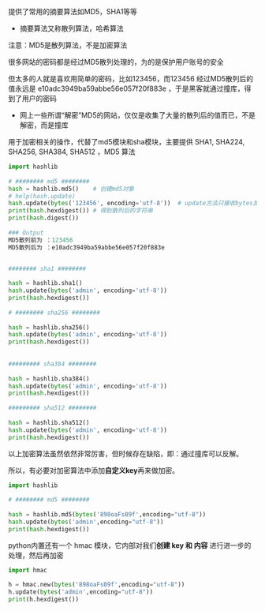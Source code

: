 提供了常用的摘要算法如MD5，SHA1等等

- 摘要算法又称散列算法，哈希算法

注意：MD5是散列算法，不是加密算法



很多网站的密码都是经过MD5散列处理的，为的是保护用户账号的安全

但太多的人就是喜欢用简单的密码，比如123456，而123456 经过MD5散列后的值永远是 e10adc3949ba59abbe56e057f20f883e ，于是黑客就通过撞库，得到了用户的密码

- 网上一些所谓“解密”MD5的网站，仅仅是收集了大量的散列后的值而已，不是解密，而是撞库





用于加密相关的操作，代替了md5模块和sha模块，主要提供 SHA1, SHA224, SHA256, SHA384, SHA512 ，MD5 算法

```python
import hashlib
 
# ######## md5 ########
hash = hashlib.md5()	# 创建md5对象
# help(hash.update)
hash.update(bytes('123456', encoding='utf-8'))	# update方法只接收bytes类型数据作为参数
print(hash.hexdigest())	# 得到散列后的字符串
print(hash.digest())
 
### Output
MD5散列前为 ：123456
MD5散列后为 ：e10adc3949ba59abbe56e057f20f883e


######## sha1 ########
 
hash = hashlib.sha1()
hash.update(bytes('admin', encoding='utf-8'))
print(hash.hexdigest())
 
# ######## sha256 ########
 
hash = hashlib.sha256()
hash.update(bytes('admin', encoding='utf-8'))
print(hash.hexdigest())
 
 
######### sha384 ########
 
hash = hashlib.sha384()
hash.update(bytes('admin', encoding='utf-8'))
print(hash.hexdigest())
 
######### sha512 ########
 
hash = hashlib.sha512()
hash.update(bytes('admin', encoding='utf-8'))
print(hash.hexdigest())
```

以上加密算法虽然依然非常厉害，但时候存在缺陷，即：通过撞库可以反解。

所以，有必要对加密算法中添加**自定义key**再来做加密。

```python
import hashlib
 
# ######## md5 ########
 
hash = hashlib.md5(bytes('898oaFs09f',encoding="utf-8"))
hash.update(bytes('admin',encoding="utf-8"))
print(hash.hexdigest())
```

python内置还有一个 hmac 模块，它内部对我们**创建 key 和 内容** 进行进一步的处理，然后再加密

```python
import hmac
 
h = hmac.new(bytes('898oaFs09f',encoding="utf-8"))
h.update(bytes('admin',encoding="utf-8"))
print(h.hexdigest())
```





